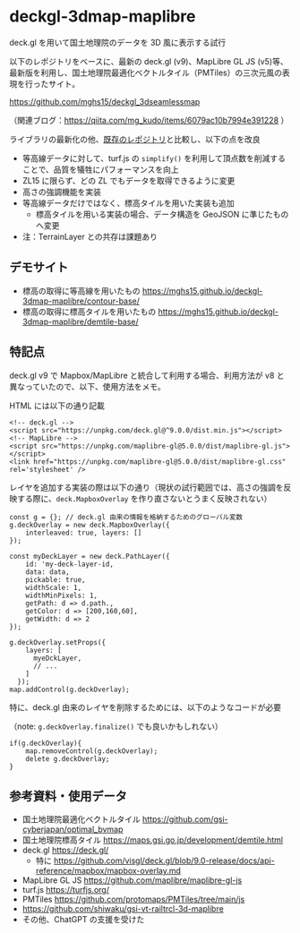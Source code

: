 # deckgl-3dmap-maplibre
deck.gl を用いて国土地理院のデータを 3D 風に表示する試行

以下のレポジトリをベースに、最新の deck.gl (v9)、MapLibre GL JS (v5)等、最新版を利用し、国土地理院最適化ベクトルタイル（PMTiles）の三次元風の表現を行ったサイト。

https://github.com/mghs15/deckgl_3dseamlessmap

（関連ブログ：https://qiita.com/mg_kudo/items/6079ac10b7994e391228 ）

ライブラリの最新化の他、[既存のレポジトリ](https://github.com/mghs15/deckgl_3dseamlessmap)と比較し、以下の点を改良
* 等高線データに対して、turf.js の `simplify()` を利用して頂点数を削減することで、品質を犠牲にパフォーマンスを向上
* ZL15 に限らず、どの ZL でもデータを取得できるように変更
* 高さの強調機能を実装
* 等高線データだけではなく、標高タイルを用いた実装も追加
  * 標高タイルを用いる実装の場合、データ構造を GeoJSON に準じたものへ変更
* 注：TerrainLayer との共存は課題あり

## デモサイト
* 標高の取得に等高線を用いたもの
  https://mghs15.github.io/deckgl-3dmap-maplibre/contour-base/
* 標高の取得に標高タイルを用いたもの
  https://mghs15.github.io/deckgl-3dmap-maplibre/demtile-base/
  
## 特記点

deck.gl v9 で Mapbox/MapLibre と統合して利用する場合、利用方法が v8 と異なっていたので、以下、使用方法をメモ。

HTML には以下の通り記載
```
<!-- deck.gl -->
<script src="https://unpkg.com/deck.gl@^9.0.0/dist.min.js"></script>
<!-- MapLibre -->
<script src="https://unpkg.com/maplibre-gl@5.0.0/dist/maplibre-gl.js"></script>
<link href="https://unpkg.com/maplibre-gl@5.0.0/dist/maplibre-gl.css" rel='stylesheet' />
```

レイヤを追加する実装の際は以下の通り（現状の試行範囲では、高さの強調を反映する際に、`deck.MapboxOverlay` を作り直さないとうまく反映されない）
```
const g = {}; // deck.gl 由来の情報を格納するためのグローバル変数
g.deckOverlay = new deck.MapboxOverlay({
    interleaved: true, layers: []
});

const myDeckLayer = new deck.PathLayer({
    id: 'my-deck-layer-id,
    data: data,
    pickable: true,
    widthScale: 1,
    widthMinPixels: 1,
    getPath: d => d.path.,
    getColor: d => [200,160,60],
    getWidth: d => 2
});

g.deckOverlay.setProps({
    layers: [
      myeDckLayer,
      // ...
    ]
  });
map.addControl(g.deckOverlay);
```

特に、deck.gl 由来のレイヤを削除するためには、以下のようなコードが必要

（note: `g.deckOverlay.finalize()` でも良いかもしれない）

```
if(g.deckOverlay){
    map.removeControl(g.deckOverlay);
    delete g.deckOverlay;
}
```

## 参考資料・使用データ

* 国土地理院最適化ベクトルタイル https://github.com/gsi-cyberjapan/optimal_bvmap
* 国土地理院標高タイル https://maps.gsi.go.jp/development/demtile.html
* deck.gl https://deck.gl/
  * 特に https://github.com/visgl/deck.gl/blob/9.0-release/docs/api-reference/mapbox/mapbox-overlay.md
* MapLibre GL JS https://github.com/maplibre/maplibre-gl-js
* turf.js https://turfjs.org/
* PMTiles https://github.com/protomaps/PMTiles/tree/main/js
* https://github.com/shiwaku/gsi-vt-railtrcl-3d-maplibre
* その他、ChatGPT の支援を受けた
